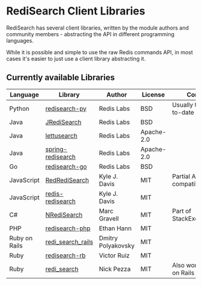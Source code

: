 # RediSearch Client Libraries

RediSearch has several client libraries, written by the module authors and community members - abstracting the API in different programming languages. 

While it is possible and simple to use the raw Redis commands API, in most cases it's easier to just use a client library abstracting it. 

## Currently available Libraries

| Language | Library | Author | License | Comments |
|---|---|---|---|---|
|Python | [redisearch-py](https://github.com/RediSearch/redisearch-py) | Redis Labs | BSD | Usually the most up-to-date client library |
| Java | [JRediSearch](https://github.com/RediSearch/JRediSearch) | Redis Labs | BSD | |
| Java | [lettusearch](https://github.com/RediSearch/lettusearch) | Redis Labs | Apache-2.0 | |
| Java | [spring-redisearch](https://github.com/RediSearch/spring-redisearch) | Redis Labs | Apache-2.0 | |
| Go | [redisearch-go](https://github.com/RediSearch/redisearch-go) | Redis Labs | BSD |  | 
| JavaScript | [RedRediSearch](https://github.com/stockholmux/redredisearch) | Kyle J. Davis | MIT | Partial API, compatible with [Reds](https://github.com/tj/reds) |
| JavaScript | [redis-redisearch](https://github.com/stockholmux/node_redis-redisearch) | Kyle J. Davis | MIT | |
| C# | [NRediSearch](https://libraries.io/nuget/NRediSearch) | Marc Gravell | MIT | Part of StackExchange.Redis |
| PHP | [redisearch-php](https://github.com/ethanhann/redisearch-php) | Ethan Hann | MIT |
| Ruby on Rails | [redi_search_rails](https://github.com/dmitrypol/redi_search_rails)  | Dmitry Polyakovsky | MIT | |
| Ruby | [redisearch-rb](https://github.com/vruizext/redisearch-rb) | Victor Ruiz | MIT | |
| Ruby | [redi_search](https://github.com/npezza93/redi_search) | Nick Pezza | MIT | Also works with Ruby on Rails |
